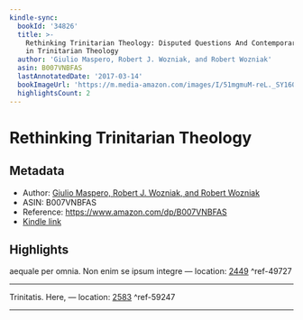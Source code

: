 ```yaml
---
kindle-sync:
  bookId: '34826'
  title: >-
    Rethinking Trinitarian Theology: Disputed Questions And Contemporary Issues
    in Trinitarian Theology
  author: 'Giulio Maspero, Robert J. Wozniak, and Robert Wozniak'
  asin: B007VNBFAS
  lastAnnotatedDate: '2017-03-14'
  bookImageUrl: 'https://m.media-amazon.com/images/I/51mgmuM-reL._SY160.jpg'
  highlightsCount: 2
---
```

# Rethinking Trinitarian Theology
## Metadata
* Author: [Giulio Maspero, Robert J. Wozniak, and Robert Wozniak](https://www.amazon.comundefined)
* ASIN: B007VNBFAS
* Reference: https://www.amazon.com/dp/B007VNBFAS
* [Kindle link](kindle://book?action=open&asin=B007VNBFAS)

## Highlights
aequale per omnia. Non enim se ipsum integre — location: [2449](kindle://book?action=open&asin=B007VNBFAS&location=2449) ^ref-49727

---
Trinitatis. Here, — location: [2583](kindle://book?action=open&asin=B007VNBFAS&location=2583) ^ref-59247

---
